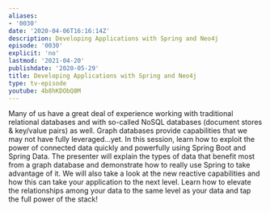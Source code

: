 ```yaml
---
aliases:
- '0030'
date: '2020-04-06T16:16:14Z'
description: Developing Applications with Spring and Neo4j
episode: '0030'
explicit: 'no'
lastmod: '2021-04-20'
publishdate: '2020-05-29'
title: Developing Applications with Spring and Neo4j
type: tv-episode
youtube: 4b8hKDObQ8M
---
```


Many of us have a great deal of experience working with traditional relational databases and with so-called NoSQL databases (document stores & key/value pairs) as well. Graph databases provide capabilities that we may not have fully leveraged…yet. In this session, learn how to exploit the power of connected data quickly and powerfully using Spring Boot and Spring Data. The presenter will explain the types of data that benefit most from a graph database and demonstrate how to really use Spring to take advantage of it. We will also take a look at the new reactive capabilities and how this can take your application to the next level. Learn how to elevate the relationships among your data to the same level as your data and tap the full power of the stack!
